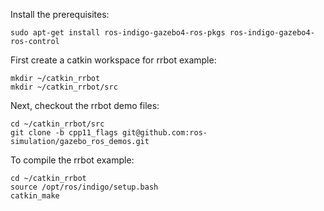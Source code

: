 Install the prerequisites:
~~~
sudo apt-get install ros-indigo-gazebo4-ros-pkgs ros-indigo-gazebo4-ros-control
~~~

First create a catkin workspace for rrbot example:
~~~
mkdir ~/catkin_rrbot
mkdir ~/catkin_rrbot/src
~~~

Next, checkout the rrbot demo files:
~~~
cd ~/catkin_rrbot/src
git clone -b cpp11_flags git@github.com:ros-simulation/gazebo_ros_demos.git
~~~

To compile the rrbot example:
~~~
cd ~/catkin_rrbot
source /opt/ros/indigo/setup.bash
catkin_make
~~~

